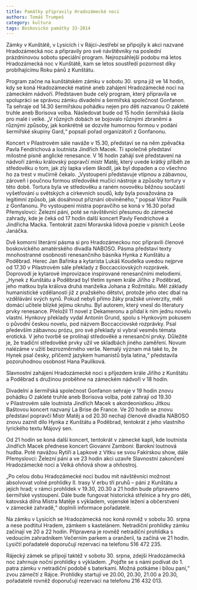 ```yaml
---
title: Památky připravily Hradozámecké noci
authors: Tomáš Trumpeš
category: kultura
tags: Boskovicko památky 33-2014 
---
```


Zámky v Kunštátě, v Lysicích i v Rájci-Jestřebí se připojily k akci nazvané Hradozámecká noc a připravily pro své návštěvníky na poslední prázdninovou sobotu speciální program. Nejrozsáhlejší podobu má letos Hradozámecká noc v Kunštátě, kam se letos soustředí pozornost díky probíhajícímu Roku pánů z Kunštátu.

Program začne na kunštátském zámku v sobotu 30. srpna již ve 14 hodin, kdy se koná Hradozámecké matiné aneb zahájení Hradozámecké noci na zámeckém nádvoří. Představen bude celý program, který připravila ve spolupráci se správou zámku divadelní a šermířská společnost Gonfanon. Ta sehraje od 14.30 šermířskou pohádku nejen pro děti nazvanou O zakleté truhle aneb Borisova volba. Následovat bude od 15 hodin šermířská škola pro malé i velké. „V různých dobách se bojovalo různými zbraněmi a různými způsoby, jak konkrétně se dozvíte humornou formou v podání šermířské skupiny Gard,“ popsali pořad organizátoři z Gonfanonu. 

Koncert v Pilastrovém sále naváže v 15.30, představí se na něm zpěvačka Pavla Fendrichová a loutnista Jindřich Macek. Ti společně představí milostné písně anglické renesance.
V 16 hodin zahájí své představení na nádvoří zámku královský popravčí mistr Matěj, který uvede krátký příběh ze středověku o tom, jak zlý lapka všem škodil, jak byl dopaden a co všechno ho za trest v mučírně čekalo. „Vystoupení představuje vtipnou a zábavnou, zároveň i poučnou formou středověké mučící nástroje a způsoby tortury v této době. Tortura byla ve středověku a raném novověku běžnou součástí vyšetřování u světských a církevních soudů, kdy byla považována za legitimní způsob, jak dosáhnout přiznání obviněného,“ popsal Viktor Paulík z Gonfanonu. Po vystoupení mistra popravčího se koná v 16.30 pořad Přemyslovci: Železní páni, poté se návštěvníci přesunou do zámecké zahrady, kde je čeká od 17 hodin další koncert Pavly Fendrichové a Jindřicha Macka. Tentokrát zazní Moravská lidová poezie v písních Leoše Janáčka.

Dvě komorní literární pásma si pro Hradozámeckou noc připravili členové boskovického amatérského divadla NABOSO. Pásma představí texty mnohostranné osobnosti renesančního básníka Hynka z Kunštátu a Poděbrad. Herec Jan Bařinka a kytarista Lukáš Koudelka uvedou nejprve od 17.30 v Pilastrovém sále překlady z Boccacciovských rozprávek. Doprovodí je kytarové improvizace inspirované renesančními melodiemi. „Hynek z Kunštátu a Poděbrad byl třetím synem krále Jiřího z Poděbrad, jeho matkou byla králova druhá manželka Johana z Rožmitálu. Měl základy humanistické vzdělanosti již z pražského dětství, protože jeho otec dbal na vzdělávání svých synů. Pokud nebyli přímo žáky pražské univerzity, měli domácí učitele blízké jejímu okruhu. Byl autorem, který vnesl do literatury prvky renesance. Přeložil 11 novel z Dekameronu a přidal k nim jednu novelu vlastní. Hynkovy překlady vydal Antonín Grund, spolu s Hynkovým pokusem o původní českou novelu, pod názvem Boccacciovské rozprávky. Psal především zábavnou prózu, pro své překlady si vybral vesměs témata erotická. V jeho tvorbě se prolínají středověké a renesanční prvky. Důležité je, že tradiční středověké prvky užil ve skladbách jiného zaměření. Novum nalézáme v užití bezrozměrného verše. Nemalý význam má také to, že Hynek psal česky, přičemž jazykem humanistů byla latina,“ představila pozoruhodnou osobnost Hana Paulíková.

Slavnostní zahájení Hradozámecké noci s příjezdem krále Jiřího z Kunštátu a Poděbrad s družinou proběhne na zámeckém nádvoří v 18 hodin. 

Divadelní a šermířská společnost Gonfanon sehraje v 19 hodin znovu pohádku O zakleté truhle aneb Borisova volba, poté zahrají od 19.30 v Pilastrovém sále loutnista Jindřich Macek s akordeonistkou Jitkou Baštovou koncert nazvaný La Brise de France. Ve 20 hodin se znovu představí popravčí Mistr Matěj a od 20.30 nechají členové divadla NABOSO znovu zaznít dílo Hynka z Kunštátu a Poděbrad, tentokrát z jeho vlastního lyrického textu Májový sen.

Od 21 hodin se koná další koncert, tentokrát v zámecké kapli, kde loutnista Jindřich Macek přednese koncert Giovanni Zamboni: Barokní loutnová hudba. Poté navážou Rytíři a Lapkové z Vítku se svou Fakírskou show, dále Přemyslovci: Železní páni a ve 23 hodin akci uzavře Slavnostní zakončení Hradozámecké noci a Velká ohňová show a ohňostroj.

„Po celou dobu Hradozámecké noci budou mít návštěvníci možnost absolvovat volné prohlídky II. trasy V erbu tří pruhů – páni z Kunštátu a jejich hrad; v rámci prohlídek v 19.30, 20.30 a 21 hodin bude připraveno šermířské vystoupení. Dále bude fungovat historická střelnice a hry pro děti, katovská dílna Mistra Matěje s výkladem, vojenské ležení a občerstvení v zámecké zahradě,“ doplnili informace pořadatelé.

Na zámku v Lysicích se Hradozámecká noc koná rovněž v sobotu 30. srpna a nese podtitul Hradem, zámkem s kastelánem. Netradiční prohlídky zámku začínají ve 20 a 22 hodin. Připravena je rovněž netradiční prohlídka s vedoucím zahradníkem Večerním parkem a oranžerií, ta začíná ve 21 hodin. Lysičtí pořadatelé doporučují rezervaci na telefonu 516 472 235.

Rájecký zámek se připojí taktéž v sobotu 30. srpna, zdejší Hradozámecká noc zahrnuje noční prohlídky s výkladem. „Pojďte se s námi podívat do 1. patra zámku v netradiční podobě s baterkami. Možná potkáme i bílou paní,“ zvou zámečtí z Rájce. Prohlídky startují ve 20.00, 20.30, 21.00 a 20.30, pořadatelé rovněž doporučují rezervaci na telefonu 216 432 013.